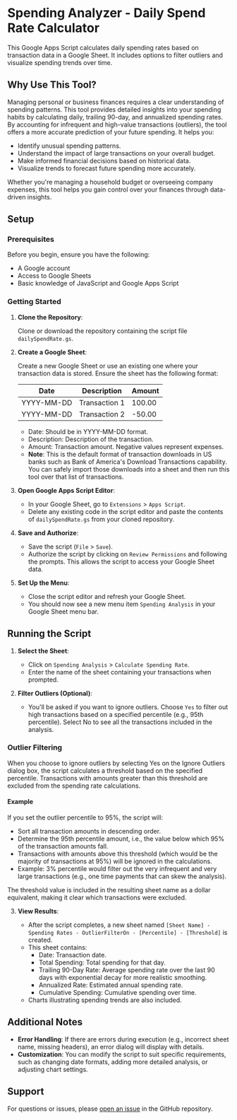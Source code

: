 # Spending Analyzer - Daily Spend Rate Calculator

This Google Apps Script calculates daily spending rates based on transaction data in a Google Sheet. It includes options to filter outliers and visualize spending trends over time.

## Why Use This Tool?

Managing personal or business finances requires a clear understanding of spending patterns. This tool provides detailed insights into your spending habits by calculating daily, trailing 90-day, and annualized spending rates. By accounting for infrequent and high-value transactions (outliers), the tool offers a more accurate prediction of your future spending. It helps you:

- Identify unusual spending patterns.
- Understand the impact of large transactions on your overall budget.
- Make informed financial decisions based on historical data.
- Visualize trends to forecast future spending more accurately.

Whether you're managing a household budget or overseeing company expenses, this tool helps you gain control over your finances through data-driven insights.

## Setup

### Prerequisites

Before you begin, ensure you have the following:

- A Google account
- Access to Google Sheets
- Basic knowledge of JavaScript and Google Apps Script

### Getting Started

1. **Clone the Repository**:

   Clone or download the repository containing the script file `dailySpendRate.gs`.

2. **Create a Google Sheet**:

   Create a new Google Sheet or use an existing one where your transaction data is stored. Ensure the sheet has the following format:

   | Date       | Description    | Amount |
   |------------|----------------|--------|
   | YYYY-MM-DD | Transaction 1  | 100.00 |
   | YYYY-MM-DD | Transaction 2  | -50.00 |

   - Date: Should be in YYYY-MM-DD format.
   - Description: Description of the transaction.
   - Amount: Transaction amount. Negative values represent expenses.
   - **Note**: This is the default format of transaction downloads in US banks such as Bank of America's Download Transactions capability. You can safely import those downloads into a sheet and then run this tool over that list of transactions.

3. **Open Google Apps Script Editor**:

   - In your Google Sheet, go to `Extensions` > `Apps Script`.
   - Delete any existing code in the script editor and paste the contents of `dailySpendRate.gs` from your cloned repository.

4. **Save and Authorize**:

   - Save the script (`File` > `Save`).
   - Authorize the script by clicking on `Review Permissions` and following the prompts. This allows the script to access your Google Sheet data.

5. **Set Up the Menu**:

   - Close the script editor and refresh your Google Sheet.
   - You should now see a new menu item `Spending Analysis` in your Google Sheet menu bar.

## Running the Script

1. **Select the Sheet**:

   - Click on `Spending Analysis` > `Calculate Spending Rate`.
   - Enter the name of the sheet containing your transactions when prompted.

2. **Filter Outliers (Optional)**:

   - You'll be asked if you want to ignore outliers. Choose `Yes` to filter out high transactions based on a specified percentile (e.g., 95th percentile). Select No to see all the transactions included in the analysis. 

### Outlier Filtering

When you choose to ignore outliers by selecting Yes on the Ignore Outliers dialog box, the script calculates a threshold based on the specified percentile. Transactions with amounts greater than this threshold are excluded from the spending rate calculations. 

#### Example

If you set the outlier percentile to 95%, the script will:

- Sort all transaction amounts in descending order.
- Determine the 95th percentile amount, i.e., the value below which 95% of the transaction amounts fall.
- Transactions with amounts above this threshold (which would be the majority of transactions at 95%) will be ignored in the calculations.
- Example: 3% percentile would filter out the very infrequent and very large transactions (e.g., one time payments that can skew the analysis).

The threshold value is included in the resulting sheet name as a dollar equivalent, making it clear which transactions were excluded.

3. **View Results**:

   - After the script completes, a new sheet named `[Sheet Name] - Spending Rates - OutlierFilterOn - [Percentile] - [Threshold]` is created.
   - This sheet contains:
     - Date: Transaction date.
     - Total Spending: Total spending for that day.
     - Trailing 90-Day Rate: Average spending rate over the last 90 days with exponential decay for more realistic smoothing.
     - Annualized Rate: Estimated annual spending rate.
     - Cumulative Spending: Cumulative spending over time.
   - Charts illustrating spending trends are also included.

## Additional Notes

- **Error Handling**: If there are errors during execution (e.g., incorrect sheet name, missing headers), an error dialog will display with details.
- **Customization**: You can modify the script to suit specific requirements, such as changing date formats, adding more detailed analysis, or adjusting chart settings.

## Support

For questions or issues, please [open an issue](https://github.com/kosar/howto/issues) in the GitHub repository.
